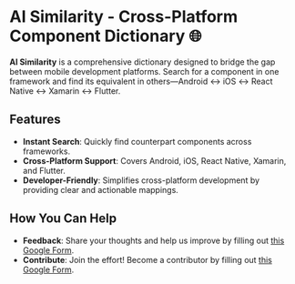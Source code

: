 
# AI Similarity - Cross-Platform Component Dictionary 🌐

**AI Similarity** is a comprehensive dictionary designed to bridge the gap between mobile development platforms. Search for a component in one framework and find its equivalent in others—Android ↔ iOS ↔ React Native ↔ Xamarin ↔ Flutter. 

## Features  
- **Instant Search**: Quickly find counterpart components across frameworks.  
- **Cross-Platform Support**: Covers Android, iOS, React Native, Xamarin, and Flutter.  
- **Developer-Friendly**: Simplifies cross-platform development by providing clear and actionable mappings.  

## How You Can Help  
- **Feedback**: Share your thoughts and help us improve by filling out [this Google Form]([#](https://forms.gle/qMAD5hX2VPjahmLAA)).  
- **Contribute**: Join the effort! Become a contributor by filling out [this Google Form]([#](https://forms.gle/wjcHvYAdYxPHodTN8)).  

